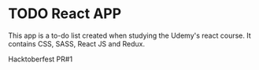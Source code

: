 # TODO React APP

This app is a to-do list created when studying the Udemy's react course. 
It contains CSS, SASS, React JS and Redux.

Hacktoberfest PR#1
